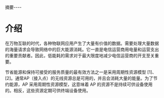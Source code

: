 摘要----

# 介绍

在万物互联的时代，各种物联网应用产生了大量有价值的数据。需要处理大量数据的海量请求会导致网络中的巨大能源消耗。它一直是电信运营商用电量和运营支出的重要贡献者。因此，低能耗的需求对于最大限度地减少电信运营商的开支至关重要。

节省能源和保持可接受的服务质量的最有效方法之一是采用周期性资源模型 [1]、[2]。通常AP（接入点）的无线资源总是可用的，并且会消耗大量的能量。为了节约能源，AP 采用周期性资源模型，这意味着 AP 的资源不是持续可供设备使用的。相反，这些资源定期可供终端设备使用。

